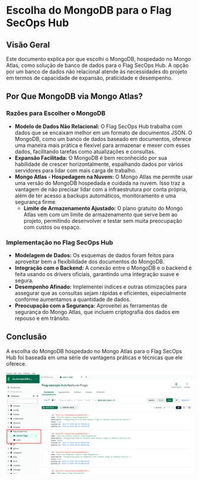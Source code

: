 # Escolha do MongoDB para o Flag SecOps Hub

## Visão Geral

Este documento explica por que escolhi o MongoDB, hospedado no Mongo Atlas, como solução de banco de dados para o Flag SecOps Hub. A opção por um banco de dados não relacional atende às necessidades do projeto em termos de capacidade de expansão, praticidade e desempenho.

## Por Que MongoDB via Mongo Atlas?

### Razões para Escolher o MongoDB

- **Modelo de Dados Não Relacional:** O Flag SecOps Hub trabalha com dados que se encaixam melhor em um formato de documentos JSON. O MongoDB, como um banco de dados baseado em documentos, oferece uma maneira mais prática e flexível para armazenar e mexer com esses dados, facilitando tarefas como atualizações e consultas.
- **Expansão Facilitada:** O MongoDB é bem reconhecido por sua habilidade de crescer horizontalmente, espalhando dados por vários servidores para lidar com mais carga de trabalho.
- **Mongo Atlas - Hospedagem na Nuvem:** O Mongo Atlas me permite usar uma versão do MongoDB hospedada e cuidada na nuvem. Isso traz a vantagem de não precisar lidar com a infraestrutura por conta própria, além de ter acesso a backups automáticos, monitoramento e uma segurança firme.
  - **Limite de Armazenamento Ajustado:** O plano gratuito do Mongo Atlas vem com um limite de armazenamento que serve bem ao projeto, permitindo desenvolver e testar sem muita preocupação com custos ou espaço.

### Implementação no Flag SecOps Hub

- **Modelagem de Dados:** Os esquemas de dados foram feitos para aproveitar bem a flexibilidade dos documentos do MongoDB.
- **Integração com o Backend:** A conexão entre o MongoDB e o backend é feita usando os drivers oficiais, garantindo uma integração suave e segura.
- **Desempenho Afinado:** Implementei índices e outras otimizações para assegurar que as consultas sejam rápidas e eficientes, especialmente conforme aumentamos a quantidade de dados.
- **Preocupação com a Segurança:** Aproveitei as ferramentas de segurança do Mongo Atlas, que incluem criptografia dos dados em repouso e em trânsito.

## Conclusão

A escolha do MongoDB hospedado no Mongo Atlas para o Flag SecOps Hub foi baseada em uma série de vantagens práticas e técnicas que ele oferece.

![mongodb](../images/mongodb.png)
